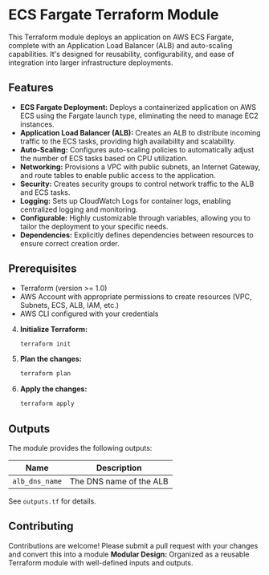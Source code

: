 # ECS Fargate Terraform Module

This Terraform module deploys an application on AWS ECS Fargate, complete with an Application Load Balancer (ALB) and auto-scaling capabilities.  It's designed for reusability, configurability, and ease of integration into larger infrastructure deployments.

## Features

*   **ECS Fargate Deployment:**  Deploys a containerized application on AWS ECS using the Fargate launch type, eliminating the need to manage EC2 instances.
*   **Application Load Balancer (ALB):**  Creates an ALB to distribute incoming traffic to the ECS tasks, providing high availability and scalability.
*   **Auto-Scaling:** Configures auto-scaling policies to automatically adjust the number of ECS tasks based on CPU utilization.
*   **Networking:**  Provisions a VPC with public subnets, an Internet Gateway, and route tables to enable public access to the application.
*   **Security:**  Creates security groups to control network traffic to the ALB and ECS tasks.
*   **Logging:**  Sets up CloudWatch Logs for container logs, enabling centralized logging and monitoring.
*   **Configurable:** Highly customizable through variables, allowing you to tailor the deployment to your specific needs.
*   **Dependencies:** Explicitly defines dependencies between resources to ensure correct creation order.

## Prerequisites

*   Terraform (version >= 1.0)
*   AWS Account with appropriate permissions to create resources (VPC, Subnets, ECS, ALB, IAM, etc.)
*   AWS CLI configured with your credentials

4.  **Initialize Terraform:**

    ```bash
    terraform init
    ```

5.  **Plan the changes:**

    ```bash
    terraform plan
    ```

6.  **Apply the changes:**

    ```bash
    terraform apply
    ```

## Outputs

The module provides the following outputs:

| Name              | Description                    |
| ----------------- | ------------------------------ |
| `alb_dns_name`    | The DNS name of the ALB         |


See `outputs.tf` for details.

## Contributing

Contributions are welcome! Please submit a pull request with your changes and convert this into a module
 **Modular Design:**  Organized as a reusable Terraform module with well-defined inputs and outputs.


